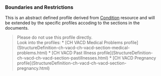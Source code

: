 ### Boundaries and Restrictions
This is an abstract defined profile derived from [Condition](http://hl7.org/fhir/condition.html) resource and will be extended by the specific profiles accoding to the sections in the documents.<br>
<blockquote class="stu-note">
Please do not use this profile directly.<br>
Look into the profiles:
* [CH VACD Medical Problems profile](StructureDefinition-ch-vacd-ch-vacd-section-medical-problems.html)
* [CH VACD Past Illness profile](StructureDefinition-ch-vacd-ch-vacd-section-pastillnesses.html)
* [CH VACD Pregnancy profile](StructureDefinition-ch-vacd-ch-vacd-section-pregnancy.html)
</blockquote>